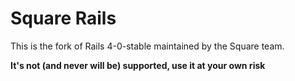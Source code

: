 # Square Rails

This is the fork of Rails 4-0-stable maintained by the Square team.

**It's not (and never will be) supported, use it at your own risk**
